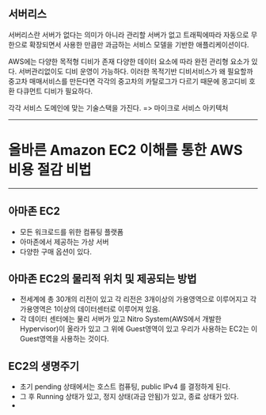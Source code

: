 ## 서버리스

서버리스란 서버가 없다는 의미가 아니라 관리할 서버가 없고 트래픽에따라 자동으로 무한으로 확장되면서
사용한 만큼만 과금하는 서비스 모델을 기반한 애플리케이션이다.

AWS에는 다양한 목적형 디비가 존재 다양한 데이터 요소에 따라 완전 관리형 요소가 있다.
서버관리없이도 디비 운영이 가능하다. 이러한 목적기반 디비서비스가 왜 필요할까 중고차 매매서비스를 만든다면
각각의 중고차의 카탈로그가 다르기 때문에 몽고디비 호환 다큐먼트 디비가 필요하다.

각각 서비스 도메인에 맞는 기술스택을 가진다. => 마이크로 서비스 아키텍처

---

# 올바른 Amazon EC2 이해를 통한 AWS 비용 절감 비법

---

## 아마존 EC2

- 모든 워크로드를 위한 컴퓨팅 플랫폼
- 아마존에서 제공하는 가상 서버
- 다양한 구매 옵션이 있다.

## 아마존 EC2의 물리적 위치 및 제공되는 방법

- 전세계에 총 30개의 리전이 있고 각 리전은 3개이상의 가용영역으로 이루어지고 각 가용영역은 1이상의 데이터센터로 이루어져 있음.
- 각 데이터 센터에는 물리 서버가 있고 Nitro System(AWS에서 개발한 Hypervisor)이 올라가 있고 그 위에 Guest영역이 있고 우리가 사용하는 EC2는 이 Guest영역을 사용하는 것이다.

## EC2의 생명주기

- 초기 pending 상태에서는 호스트 컴퓨팅, public IPv4 를 결정하게 된다.
- 그 후 Running 상태가 있고, 정지 상태(과금 안됨)가 있고, 종료 상태가 있다.
-
